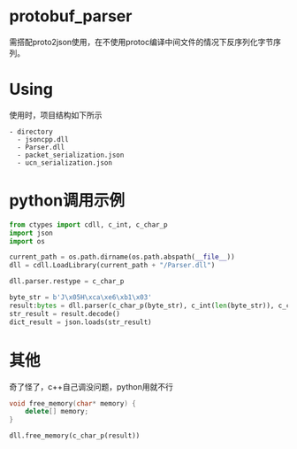 # protobuf_parser

需搭配proto2json使用，在不使用protoc编译中间文件的情况下反序列化字节序列。

# Using

使用时，项目结构如下所示
```
- directory
  - jsoncpp.dll
  - Parser.dll
  - packet_serialization.json
  - ucn_serialization.json
```

# python调用示例

```python
from ctypes import cdll, c_int, c_char_p
import json
import os

current_path = os.path.dirname(os.path.abspath(__file__))
dll = cdll.LoadLibrary(current_path + "/Parser.dll")

dll.parser.restype = c_char_p

byte_str = b'J\x05H\xca\xe6\xb1\x03'
result:bytes = dll.parser(c_char_p(byte_str), c_int(len(byte_str)), c_char_p("117".encode("ascii")))
str_result = result.decode()
dict_result = json.loads(str_result)
```

# 其他

奇了怪了，c++自己调没问题，python用就不行
```c++
void free_memory(char* memory) {
    delete[] memory;
}
```
```python
dll.free_memory(c_char_p(result))
```
